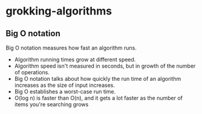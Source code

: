 # grokking-algorithms

## Big O notation

Big O notation measures how fast an algorithm runs.

- Algorithm running times grow at different speed.
- Algorithm speed isn't measured in seconds, but in growth of the number of operations.
- Big O notation talks about how quickly the run time of an algorithm increases as the size of input increases.
- Big O establishes a worst-case run time.
- O(log n) is faster than O(n), and it gets a lot faster as the number of items you're searching grows
